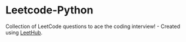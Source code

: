 # Leetcode-Python
Collection of LeetCode questions to ace the coding interview! - Created using [LeetHub](https://github.com/QasimWani/LeetHub).
